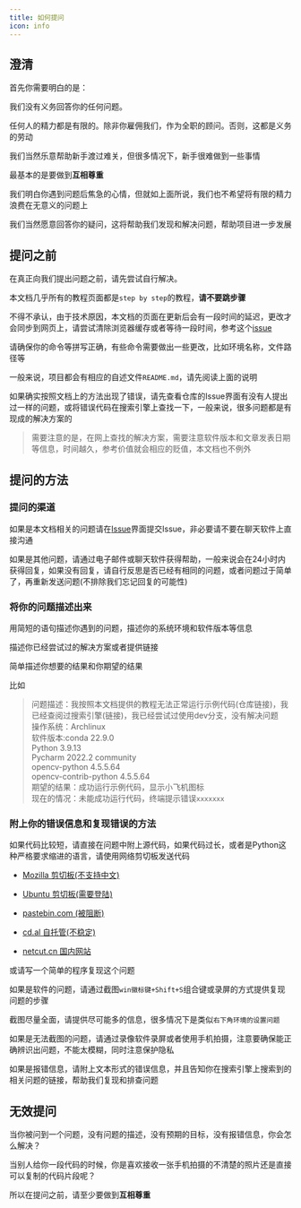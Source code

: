 ```yaml
---
title: 如何提问
icon: info
---
```


## 澄清

首先你需要明白的是：

我们没有义务回答你的任何问题。

任何人的精力都是有限的。除非你雇佣我们，作为全职的顾问。否则，这都是义务的劳动

我们当然乐意帮助新手渡过难关，但很多情况下，新手很难做到一些事情

最基本的是要做到**互相尊重**

我们明白你遇到问题后焦急的心情，但就如上面所说，我们也不希望将有限的精力浪费在无意义的问题上

我们当然愿意回答你的疑问，这将帮助我们发现和解决问题，帮助项目进一步发展

## 提问之前

在真正向我们提出问题之前，请先尝试自行解决。

本文档几乎所有的教程页面都是`step by step`的教程，**请不要跳步骤**

不得不承认，由于技术原因，本文档的页面在更新后会有一段时间的延迟，更改才会同步到网页上，请尝试清除浏览器缓存或者等待一段时间，参考这个[issue](https://github.com/We-Fly/doc/issues/26)

请确保你的命令等拼写正确，有些命令需要做出一些更改，比如环境名称，文件路径等

一般来说，项目都会有相应的自述文件`README.md`，请先阅读上面的说明

如果确实按照文档上的方法出现了错误，请先查看仓库的Issue界面有没有人提出过一样的问题，或将错误代码在搜索引擎上查找一下，一般来说，很多问题都是有现成的解决方案的

>需要注意的是，在网上查找的解决方案，需要注意软件版本和文章发表日期等信息，时间越久，参考价值就会相应的贬值，本文档也不例外

## 提问的方法

### 提问的渠道

如果是本文档相关的问题请在[Issue](https://github.com/We-Fly/doc/issues)界面提交Issue，非必要请不要在聊天软件上直接沟通

如果是其他问题，请通过电子邮件或聊天软件获得帮助，一般来说会在24小时内获得回复，如果没有回复，请自行反思是否已经有相同的问题，或者问题过于简单了，再重新发送问题(不排除我们忘记回复的可能性)

### 将你的问题描述出来

用简短的语句描述你遇到的问题，描述你的系统环境和软件版本等信息

描述你已经尝试过的解决方案或者提供链接

简单描述你想要的结果和你期望的结果

比如

>问题描述：我按照本文档提供的教程无法正常运行示例代码(仓库链接)，我已经查阅过搜索引擎(链接)，我已经尝试过使用dev分支，没有解决问题  
操作系统：Archlinux  
软件版本:conda 22.9.0  
        Python 3.9.13  
        Pycharm 2022.2 community  
        opencv-python 4.5.5.64  
        opencv-contrib-python 4.5.5.64  
期望的结果：成功运行示例代码，显示小飞机图标  
现在的情况：未能成功运行代码，终端提示错误`xxxxxxx`  

### 附上你的错误信息和复现错误的方法

如果代码比较短，请直接在问题中附上源代码，如果代码过长，或者是Python这种严格要求缩进的语言，请使用网络剪切板发送代码

- [Mozilla 剪切板(不支持中文)](https://pastebin.mozilla.org/)

- [Ubuntu 剪切板(需要登陆)](https://pastebin.ubuntu.com/)

- [pastebin.com (被阻断)](https://pastebin.com/)

- [cd.al 自托管(不稳定)](https://cd.al/i)

- [netcut.cn 国内网站](https://netcut.cn/)

或请写一个简单的程序复现这个问题

如果是软件的问题，请通过截图`win徽标键+Shift+S`组合键或录屏的方式提供复现问题的步骤

截图尽量全面，请提供尽可能多的信息，很多情况下是类似`右下角环境的设置问题`

如果是无法截图的问题，请通过录像软件录屏或者使用手机拍摄，注意要确保能正确辨识出问题，不能太模糊，同时注意保护隐私

如果是报错信息，请附上文本形式的错误信息，并且告知你在搜索引擎上搜索到的相关问题的链接，帮助我们复现和排查问题

## 无效提问

当你被问到一个问题，没有问题的描述，没有预期的目标，没有报错信息，你会怎么解决？

当别人给你一段代码的时候，你是喜欢接收一张手机拍摄的不清楚的照片还是直接可以复制的代码片段呢？

所以在提问之前，请至少要做到**互相尊重**

